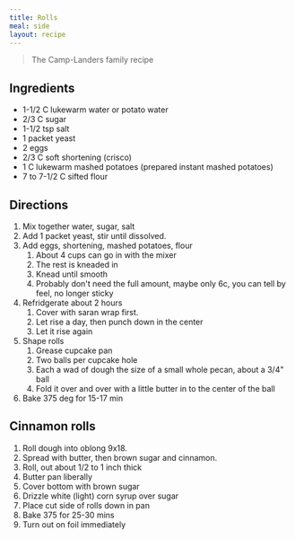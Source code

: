 ```yaml
---
title: Rolls
meal: side
layout: recipe
---
```


> The Camp-Landers family recipe

## Ingredients
* 1-1/2 C lukewarm water or potato water
* 2/3 C sugar
* 1-1/2 tsp salt
* 1 packet yeast
* 2 eggs
* 2/3 C soft shortening (crisco)
* 1 C lukewarm mashed potatoes (prepared instant mashed potatoes)
* 7 to 7-1/2 C sifted flour

## Directions
1. Mix together water, sugar, salt
2. Add 1 packet yeast, stir until dissolved.
3. Add eggs, shortening, mashed potatoes, flour
	1. About 4 cups can go in with the mixer
	2. The rest is kneaded in
	3. Knead until smooth
	4. Probably don't need the full amount, maybe only 6c, you can tell by feel, no longer sticky
4. Refridgerate about 2 hours
	1. Cover with saran wrap first. 
	2. Let rise a day, then punch down in the center
	3. Let it rise again
5. Shape rolls
	1. Grease cupcake pan
	2. Two balls per cupcake hole
	3. Each a wad of dough the size of a small whole pecan, about a 3/4" ball
	4. Fold it over and over with a little butter in to the center of the ball
6. Bake 375 deg for 15-17 min

## Cinnamon rolls
1. Roll dough into oblong 9x18.
2. Spread with butter, then brown sugar and cinnamon. 
3. Roll, out about 1/2 to 1 inch thick
4. Butter pan liberally
5. Cover bottom with brown sugar
6. Drizzle white (light) corn syrup over sugar
7. Place cut side of rolls down in pan
8. Bake 375 for 25-30 mins
9. Turn out on foil immediately 
